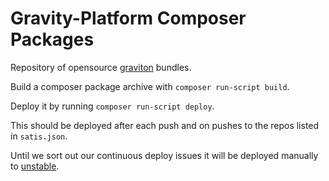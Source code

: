 # Gravity-Platform Composer Packages

Repository of opensource [graviton](https://packagist.org/packages/graviton/graviton) bundles.

Build a composer package archive with ``composer run-script build``.

Deploy it by running ``composer run-script deploy``.

This should be deployed after each push and on pushes to the repos listed in ``satis.json``.

Until we sort out our continuous deploy issues it will be deployed manually to
[unstable](http://gravity-platform-packages-unstable.nova.scapp.io/).
